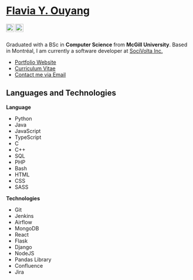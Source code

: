 <h1><a href="https://www.flaviaouyang.com/">Flavia Y. Ouyang</a></h1>

<a href="https://twitter.com/FlaviaOuyang">
  <img align="left" alt="Flavia Ouyang | Twitter" width="22px" src="https://raw.githubusercontent.com/peterthehan/peterthehan/master/assets/twitter.svg" />
</a>
<a href="https://www.linkedin.com/in/flavia-ouyang/">
  <img align="left" alt="Flavia's LinkedIN" width="22px" src="https://raw.githubusercontent.com/peterthehan/peterthehan/master/assets/linkedin.svg" />
</a>
<br /><br />

Graduated with a BSc in **Computer Science** from **McGill University**. Based in Montréal, I am currently a software developer at <a href="http://www.socivolta.com">SociVolta Inc.</a>
  - <a href="https://flaviaouyang.github.io/portfolio-site/">Portfolio Website</a>
  - <a href="https://github.com/flaviaouyang/portfolio-site/blob/master/src/asset/Flavia_Ouyang_CV.pdf">Curriculum Vitae</a>
  - <a href="mailto:hello@flaviaouyang.com">Contact me via Email</a>


<h2>Languages and Technologies</h2>

**Language**

- Python
- Java
- JavaScript
- TypeScript
- C
- C++
- SQL
- PHP
- Bash
- HTML
- CSS
- SASS

**Technologies**

- Git
- Jenkins
- Airflow
- MongoDB
- React
- Flask
- Django
- NodeJS
- Pandas Library
- Confluence
- Jira
